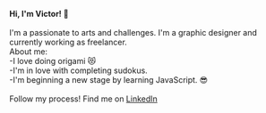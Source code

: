 **Hi, I'm Victor! :wave:**<br><br>
I'm a passionate to arts and challenges. I'm a graphic designer and currently working as freelancer.<br>
About me:<br>
-I love doing origami :heart_eyes_cat:<br>
-I'm in love with completing sudokus.<br>
-I'm beginning a new stage by learning JavaScript. :sunglasses:<br><br>
Follow my process!
Find me on [LinkedIn](linkedin.com/in/víctor-ramírez-5a789011b)
